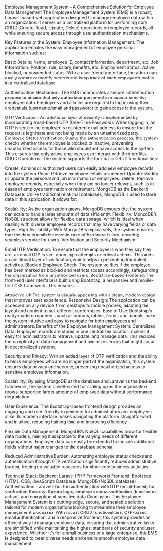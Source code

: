 Employee Management System – A Comprehensive Solution for Employee Data Management
The Employee Management System (EMS) is a robust, Laravel-based web application designed to manage employee data within an organization. It serves as a centralized platform for performing core CRUD (Create, Read, Update, Delete) operations on employee records, all while ensuring secure access through user authentication mechanisms.

Key Features of the System:
Employee Information Management: The application enables the easy management of employee personal information such as:

Basic Details: Name, employee ID, contact information, department, etc.
Job Information: Position, role, salary, benefits, etc.
Employment Status: Active, blocked, or suspended status.
With a user-friendly interface, the admin can easily update or modify records and keep track of each employee’s profile in a centralized database.

Authentication Mechanism: The EMS incorporates a secure authentication process to ensure that only authorized personnel can access sensitive employee data. Employees and admins are required to log in using their credentials (username/email and password) to gain access to the system.

OTP Verification: An additional layer of security is implemented by incorporating email-based OTP (One-Time Password). When logging in, an OTP is sent to the employee's registered email address to ensure that the request is legitimate and not being made by an unauthorized party.
Employee Status Verification: During the authentication process, the system checks whether the employee is blocked or inactive, preventing unauthorized access for those who should not have access to the system. This ensures that only active employees can interact with their profiles.
CRUD Operations: The system supports the four basic CRUD functionalities:

Create: Admins or authorized users can easily add new employee records into the system.
Read: Retrieve employee details as needed.
Update: Modify or update the personal and job information of employees.
Delete: Remove employee records, especially when they are no longer relevant, such as in cases of employee termination or retirement.
MongoDB as the Backend Database: Unlike traditional relational databases, MongoDB is used to store data in this application. It allows for:

Scalability: As the organization grows, MongoDB ensures that the system can scale to handle large amounts of data efficiently.
Flexibility: MongoDB’s NoSQL structure allows for flexible data storage, which is ideal when dealing with diverse employee records that may have varying fields or data types.
High Availability: With MongoDB's replica sets, the system ensures that the data is available even in case of hardware failure, ensuring seamless service for users.
Verification and Security Mechanism:

Email OTP Verification: To ensure that the employee is who they say they are, an email OTP is sent upon login attempts or critical actions. This adds an additional layer of verification, which helps in preventing fraudulent activities.
Blocked Employee Check: The system verifies if the employee has been marked as blocked and restricts access accordingly, safeguarding the organization from unauthorized users.
Bootstrap-based Frontend: The front-end user interface is built using Bootstrap, a responsive and mobile-first CSS framework. This ensures:

Attractive UI: The system is visually appealing with a clean, modern design that improves user experience.
Responsive Design: The application can be accessed on any device, from desktops to mobile phones, adapting the layout and content to suit different screen sizes.
Ease of Use: Bootstrap's ready-made components such as buttons, tables, forms, and modals make the system intuitive and easy to navigate for both employees and administrators.
Benefits of the Employee Management System:
Centralized Data: Employee records are stored in one centralized location, making it easy for administrators to retrieve, update, and manage data. This reduces the complexity of data management and minimizes errors that might occur in decentralized systems.

Security and Privacy: With an added layer of OTP verification and the ability to block employees who are no longer part of the organization, this system ensures data privacy and security, preventing unauthorized access to sensitive employee information.

Scalability: By using MongoDB as the database and Laravel as the backend framework, the system is well-suited for scaling up as the organization grows, supporting larger amounts of employee data without performance degradation.

User Experience: The Bootstrap-based frontend design provides an engaging and user-friendly experience for administrators and employees alike. Its modern interface makes navigating the platform straightforward and intuitive, reducing training time and improving efficiency.

Flexible Data Management: MongoDB’s NoSQL capabilities allow for flexible data models, making it adaptable to the varying needs of different organizations. Employee data can easily be extended to include additional fields without major changes to the database schema.

Reduced Administrative Burden: Automating employee status checks and authentication through OTP verification significantly reduces administrative burden, freeing up valuable resources for other core business activities.

Technical Stack:
Backend: Laravel (PHP Framework)
Frontend: Bootstrap (HTML, CSS, JavaScript)
Database: MongoDB (NoSQL database)
Authentication: Laravel’s built-in authentication with OTP (email-based) for verification
Security: Secure login, employee status verification (blocked or active), and encryption of sensitive data
Conclusion:
This Employee Management System is a cutting-edge, secure, and scalable solution tailored for modern organizations looking to streamline their employee management processes. With robust CRUD functionalities, OTP-based email authentication, and a responsive frontend, this system provides an efficient way to manage employee data, ensuring that administrative tasks are simplified while maintaining the highest standards of security and user experience. Whether it's for a small business or a large enterprise, this EMS is designed to meet diverse needs and ensure smooth employee data management.
